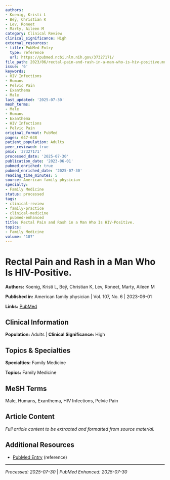 ```yaml
---
authors:
- Koenig, Kristi L
- Beÿ, Christian K
- Lev, Roneet
- Marty, Aileen M
category: Clinical Review
clinical_significance: High
external_resources:
- title: PubMed Entry
  type: reference
  url: https://pubmed.ncbi.nlm.nih.gov/37327171/
file_path: 2023/06/rectal-pain-and-rash-in-a-man-who-is-hiv-positive.md
issue: '6'
keywords:
- HIV Infections
- Humans
- Pelvic Pain
- Exanthema
- Male
last_updated: '2025-07-30'
mesh_terms:
- Male
- Humans
- Exanthema
- HIV Infections
- Pelvic Pain
original_format: PubMed
pages: 647-648
patient_population: Adults
peer_reviewed: true
pmid: '37327171'
processed_date: '2025-07-30'
publication_date: '2023-06-01'
pubmed_enriched: true
pubmed_enriched_date: '2025-07-30'
reading_time_minutes: 5
source: American family physician
specialty:
- Family Medicine
status: processed
tags:
- clinical-review
- family-practice
- clinical-medicine
- pubmed-enhanced
title: Rectal Pain and Rash in a Man Who Is HIV-Positive.
topics:
- Family Medicine
volume: '107'
---
```


# Rectal Pain and Rash in a Man Who Is HIV-Positive.

**Authors:** Koenig, Kristi L, Beÿ, Christian K, Lev, Roneet, Marty, Aileen M

**Published in:** American family physician | Vol. 107, No. 6 | 2023-06-01

**Links:** [PubMed](https://pubmed.ncbi.nlm.nih.gov/37327171/)

## Clinical Information

**Population:** Adults | **Clinical Significance:** High

## Topics & Specialties

**Specialties:** Family Medicine

**Topics:** Family Medicine

## MeSH Terms

Male, Humans, Exanthema, HIV Infections, Pelvic Pain

## Article Content

*Full article content to be extracted and formatted from source material.*

## Additional Resources

- [PubMed Entry](https://pubmed.ncbi.nlm.nih.gov/37327171/) (reference)

---

*Processed: 2025-07-30* | *PubMed Enhanced: 2025-07-30*
